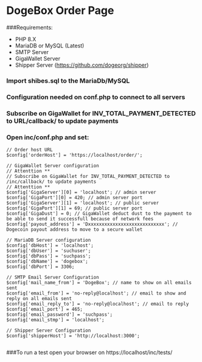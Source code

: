 # DogeBox Order Page

###Requirements:
- PHP 8.X
- MariaDB or MySQL (Latest)
- SMTP Server
- GigaWallet Server
- Shipper Server (https://github.com/dogeorg/shipper)

 ### Import shibes.sql to the MariaDb/MySQL
 ### Configuration needed on conf.php to connect to all servers 
 ### Subscribe on GigaWallet for INV_TOTAL_PAYMENT_DETECTED to URL/callback/ to update payments

 ### Open inc/conf.php and set:

```
// Order host URL
$config['orderHost'] = 'https://localhost/order/';

// GigaWallet Server configuration
// Attenttion **
// Subscribe on GigaWallet for INV_TOTAL_PAYMENT_DETECTED to /inc/callback/ to update payments
// Attenttion **
$config['GigaServer'][0] = 'localhost'; // admin server
$config['GigaPort'][0] = 420; // admin server port
$config['GigaServer'][1] = 'localhost'; // public server
$config['GigaPort'][1] = 69; // public server port
$config['GigaDust'] = 0; // GigaWallet deduct dust to the payment to be able to send it successfull because of network fees
$config['payout_address'] = 'Dxxxxxxxxxxxxxxxxxxxxxxxxxxxx'; // Dogecoin payout address to move to a secure wallet

// MariaDB Server configuration
$config['dbHost'] = 'localhost';
$config['dbUser'] = 'suchuser';
$config['dbPass'] = 'suchpass';
$config['dbName'] = 'dogebox';
$config['dbPort'] = 3306;

// SMTP Email Server Configuration
$config['mail_name_from'] = 'DogeBox'; // name to show on all emails sent
$config['email_from'] = 'no-reply@localhost'; // email to show and reply on all emails sent
$config['email_reply_to'] = 'no-reply@localhost'; // email to reply
$config['email_port'] = 465;
$config['email_password'] = 'suchpass';
$config['email_stmp'] = 'localhost';

// Shipper Server Configuration
$config['shipperHost'] = 'http://localhost:3000';


```

###To run a test open your browser on https://localhost/inc/tests/